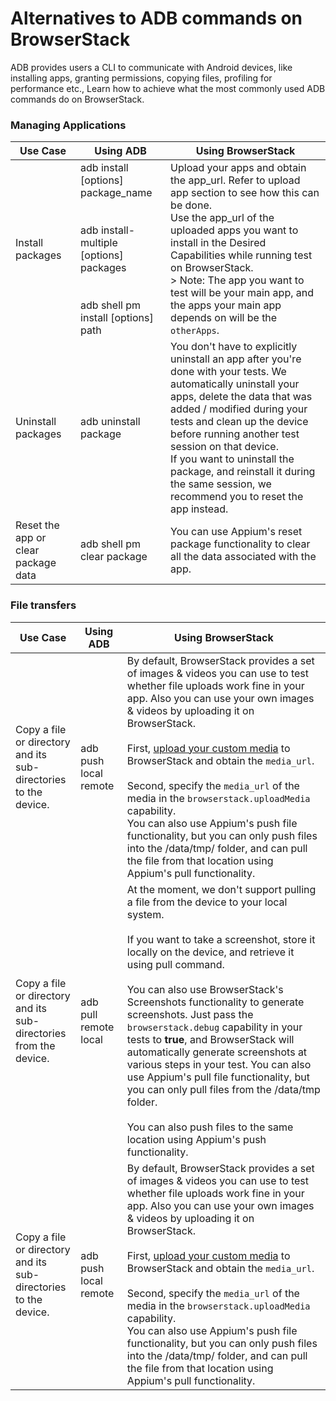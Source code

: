 # Alternatives to ADB commands on BrowserStack

ADB provides users a CLI to communicate with Android devices, like installing apps, granting permissions, copying files, profiling for performance etc., Learn how to achieve what the most commonly used ADB commands do on BrowserStack.

### Managing Applications

| Use Case                            	| Using ADB                                                                                                                            	| Using BrowserStack                                                                                                                                                                                                                                                                                                                                                                           	|
|-------------------------------------	|--------------------------------------------------------------------------------------------------------------------------------------	|----------------------------------------------------------------------------------------------------------------------------------------------------------------------------------------------------------------------------------------------------------------------------------------------------------------------------------------------------------------------------------------------	|
| Install packages                    	| adb install [options] package_name<br><br><br>adb install-multiple [options] packages<br><br><br>adb shell pm install [options] path 	| Upload your apps and obtain the app_url. Refer to upload app section to see how this can be done.<br>Use the app_url of the uploaded apps you want to install in the Desired Capabilities while running test on BrowserStack. <br>> Note: The app you want to test will be your main app, and the apps your main app depends on will be the `otherApps`.                             	|
| Uninstall packages                  	| adb uninstall package                                                                                                                	| You don't have to explicitly uninstall an app after you're done with your tests. We automatically uninstall your apps, delete the data that was added / modified during your tests and clean up the device before running another test session on that device.<br>If you want to uninstall the package, and reinstall it during the same session, we recommend you to reset the app instead. 	|
| Reset the app or clear package data 	| adb shell pm clear package                                                                                                           	| You can use Appium's reset package functionality to clear all the data associated with the app.                                                                                                                                                                                                                                                                                              	|



### File transfers
| Use Case                                                              	| Using ADB             	| Using BrowserStack                                                                                                                                                                                                                                                                                                                                                                                                                                                                                                                                                                                                                                                                                                                                                                                                                                                                        	|
|-----------------------------------------------------------------------	|-----------------------	|-------------------------------------------------------------------------------------------------------------------------------------------------------------------------------------------------------------------------------------------------------------------------------------------------------------------------------------------------------------------------------------------------------------------------------------------------------------------------------------------------------------------------------------------------------------------------------------------------------------------------------------------------------------------------------------------------------------------------------------------------------------------------------------------------------------------------------------------------------------------------------------------	|
| Copy a file or directory and its <br>sub-directories to the device.   	| adb push local remote 	| By default, BrowserStack provides a set of images & videos you can use to test whether file uploads work fine in your app. Also you can use your own images & videos by uploading it on BrowserStack.<br><br>First, [upload your custom media](https://www.browserstack.com/app-automate/rest-api?framework=appium#media-upload) to BrowserStack and obtain the `media_url`.<br><br>Second, specify the `media_url` of the media in the `browserstack.uploadMedia` capability.<br>You can also use Appium's push file functionality, but you can only push files into the /data/tmp/ folder, and can pull the file from that location using Appium's pull functionality.                                             	|
| Copy a file or directory and its <br>sub-directories from the device. 	| adb pull remote local 	| At the moment, we don't support pulling a file from the device to your local system.<br><br>If you want to take a screenshot, store it locally on the device, and retrieve it using pull command.<br><br>You can also use BrowserStack's Screenshots functionality to generate screenshots. Just pass the `browserstack.debug` capability in your tests to **true**, and BrowserStack will automatically generate screenshots at various steps in your test. You can also use Appium's pull file functionality, but you can only pull files from the /data/tmp folder. <br><br>You can also push files to the same location using Appium's push functionality. 	|
| Copy a file or directory and its <br>sub-directories to the device.   	| adb push local remote 	| By default, BrowserStack provides a set of images & videos you can use to test whether file uploads work fine in your app. Also you can use your own images & videos by uploading it on BrowserStack.<br><br>First, [upload your custom media](https://www.browserstack.com/app-automate/rest-api?framework=appium#media-upload) to BrowserStack and obtain the `media_url`.<br><br>Second, specify the `media_url` of the media in the `browserstack.uploadMedia` capability.<br>You can also use Appium's push file functionality, but you can only push files into the /data/tmp/ folder, and can pull the file from that location using Appium's pull functionality.                                             	|
